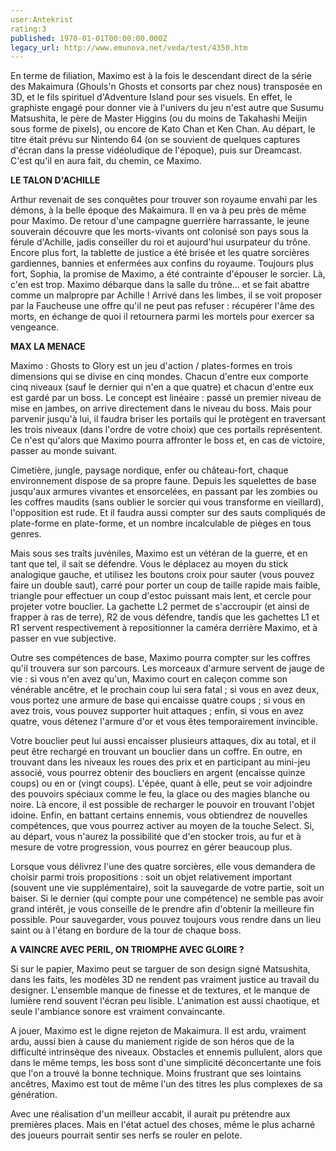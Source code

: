 ```yaml
---
user:Antekrist
rating:3
published: 1970-01-01T00:00:00.000Z
legacy_url: http://www.emunova.net/veda/test/4350.htm
---
```

En terme de filiation, Maximo est à la fois le descendant direct de la série des Makaimura (Ghouls'n Ghosts et consorts par chez nous) transposée en 3D, et le fils spirituel d'Adventure Island pour ses visuels. En effet, le graphiste engagé pour donner vie à l'univers du jeu n'est autre que Susumu Matsushita, le père de Master Higgins (ou du moins de Takahashi Meijin sous forme de pixels), ou encore de Kato Chan et Ken Chan. Au départ, le titre était prévu sur Nintendo 64 (on se souvient de quelques captures d'écran dans la presse vidéoludique de l'époque), puis sur Dreamcast. C'est qu'il en aura fait, du chemin, ce Maximo.  

  

**LE TALON D'ACHILLE**  

Arthur revenait de ses conquêtes pour trouver son royaume envahi par les démons, à la belle époque des Makaimura. Il en va à peu près de même pour Maximo. De retour d'une campagne guerrière harrassante, le jeune souverain découvre que les morts-vivants ont colonisé son pays sous la férule d'Achille, jadis conseiller du roi et aujourd'hui usurpateur du trône. Encore plus fort, la tablette de justice a été brisée et les quatre sorcières gardiennes, bannies et enfermées aux confins du royaume. Toujours plus fort, Sophia, la promise de Maximo, a été contrainte d'épouser le sorcier. Là, c'en est trop. Maximo débarque dans la salle du trône... et se fait abattre comme un malpropre par Achille ! Arrivé dans les limbes, il se voit proposer par la Faucheuse une offre qu'il ne peut pas refuser : récupérer l'âme des morts, en échange de quoi il retournera parmi les mortels pour exercer sa vengeance.  

  

**MAX LA MENACE**  

Maximo : Ghosts to Glory est un jeu d'action / plates-formes en trois dimensions qui se divise en cinq mondes. Chacun d'entre eux comporte cinq niveaux (sauf le dernier qui n'en a que quatre) et chacun d'entre eux est gardé par un boss. Le concept est linéaire : passé un premier niveau de mise en jambes, on arrive directement dans le niveau du boss. Mais pour parvenir jusqu'à lui, il faudra briser les portails qui le protègent en traversant les trois niveaux (dans l'ordre de votre choix) que ces portails représentent. Ce n'est qu'alors que Maximo pourra affronter le boss et, en cas de victoire, passer au monde suivant.  

Cimetière, jungle, paysage nordique, enfer ou château-fort, chaque environnement dispose de sa propre faune. Depuis les squelettes de base jusqu'aux armures vivantes et ensorcelées, en passant par les zombies ou les coffres maudits (sans oublier le sorcier qui vous transforme en vieillard), l'opposition est rude. Et il faudra aussi compter sur des sauts compliqués de plate-forme en plate-forme, et un nombre incalculable de pièges en tous genres.  

Mais sous ses traîts juvéniles, Maximo est un vétéran de la guerre, et en tant que tel, il sait se défendre. Vous le déplacez au moyen du stick analogique gauche, et utilisez les boutons croix pour sauter (vous pouvez faire un double saut), carré pour porter un coup de taille rapide mais faible, triangle pour effectuer un coup d'estoc puissant mais lent, et cercle pour projeter votre bouclier. La gachette L2 permet de s'accroupir (et ainsi de frapper à ras de terre), R2 de vous défendre, tandis que les gachettes L1 et R1 servent respectivement à repositionner la caméra derrière Maximo, et à passer en vue subjective.  

Outre ses compétences de base, Maximo pourra compter sur les coffres qu'il trouvera sur son parcours. Les morceaux d'armure servent de jauge de vie : si vous n'en avez qu'un, Maximo court en caleçon comme son vénérable ancêtre, et le prochain coup lui sera fatal ; si vous en avez deux, vous portez une armure de base qui encaisse quatre coups ; si vous en avez trois, vous pouvez supporter huit attaques ; enfin, si vous en avez quatre, vous détenez l'armure d'or et vous êtes temporairement invincible.   

Votre bouclier peut lui aussi encaisser plusieurs attaques, dix au total, et il peut être rechargé en trouvant un bouclier dans un coffre. En outre, en trouvant dans les niveaux les roues des prix et en participant au mini-jeu associé, vous pourrez obtenir des boucliers en argent (encaisse quinze coups) ou en or (vingt coups). L'épée, quant à elle, peut se voir adjoindre des pouvoirs spéciaux comme le feu, la glace ou des magies blanche ou noire. Là encore, il est possible de recharger le pouvoir en trouvant l'objet idoine. Enfin, en battant certains ennemis, vous obtiendrez de nouvelles compétences, que vous pourrez activer au moyen de la touche Select. Si, au départ, vous n'aurez la possibilité que d'en stocker trois, au fur et à mesure de votre progression, vous pourrez en gérer beaucoup plus.  

Lorsque vous délivrez l'une des quatre sorcières, elle vous demandera de choisir parmi trois propositions : soit un objet relativement important (souvent une vie supplémentaire), soit la sauvegarde de votre partie, soit un baiser. Si le dernier (qui compte pour une compétence) ne semble pas avoir grand intérêt, je vous conseille de le prendre afin d'obtenir  la meilleure fin possible. Pour sauvegarder, vous pouvez toujours vous rendre dans un lieu saint ou à l'étang en bordure de la tour de chaque boss.  

  

**A VAINCRE AVEC PERIL, ON TRIOMPHE AVEC GLOIRE ?**  

Si sur le papier, Maximo peut se targuer de son design signé Matsushita, dans les faits, les modèles 3D ne rendent pas vraiment justice au travail du designer. L'ensemble manque de finesse et de textures, et le manque de lumière rend souvent l'écran peu lisible. L'animation est aussi chaotique, et seule l'ambiance sonore est vraiment convaincante.  

A jouer, Maximo est le digne rejeton de Makaimura. Il est ardu, vraiment ardu, aussi bien à cause du maniement rigide de son héros que de la difficulté intrinsèque des niveaux. Obstacles et ennemis pullulent, alors que dans le même temps, les boss sont d'une simplicité déconcertante une fois que l'on a trouvé la bonne technique. Moins frustrant que ses lointains ancêtres, Maximo est tout de même l'un des titres les plus complexes de sa génération.  

Avec une réalisation d'un meilleur accabit, il aurait pu prétendre aux premières places. Mais en l'état actuel des choses, même le plus acharné des joueurs pourrait sentir ses nerfs se rouler en pelote.